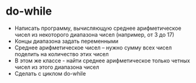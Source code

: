 # do-while

- Написать программу, вычисляющую среднее
  арифметическое чисел из некоторого диапазона чисел
  (например, от 3 до 17)
- Концы диапазона задать переменными
- Среднее арифметическое чисел – нужно сумму всех чисел
  поделить на количество этих чисел
- В этом же классе - найти среднее арифметическое только
  четных чисел из этого диапазона чисел  
- Сделать с циклом do-while